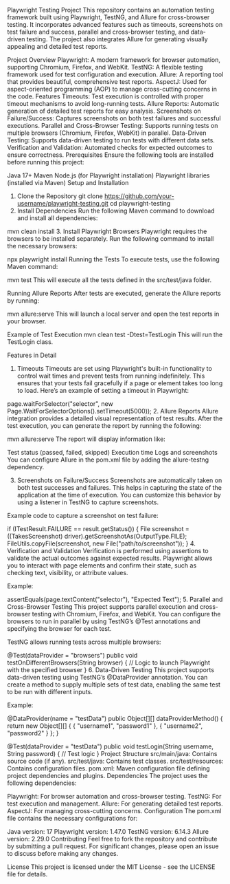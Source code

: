 Playwright Testing Project
This repository contains an automation testing framework built using Playwright, TestNG, and Allure for cross-browser testing. It incorporates advanced features such as timeouts, screenshots on test failure and success, parallel and cross-browser testing, and data-driven testing. The project also integrates Allure for generating visually appealing and detailed test reports.

Project Overview
Playwright: A modern framework for browser automation, supporting Chromium, Firefox, and WebKit.
TestNG: A flexible testing framework used for test configuration and execution.
Allure: A reporting tool that provides beautiful, comprehensive test reports.
AspectJ: Used for aspect-oriented programming (AOP) to manage cross-cutting concerns in the code.
Features
Timeouts: Test execution is controlled with proper timeout mechanisms to avoid long-running tests.
Allure Reports: Automatic generation of detailed test reports for easy analysis.
Screenshots on Failure/Success: Captures screenshots on both test failures and successful executions.
Parallel and Cross-Browser Testing: Supports running tests on multiple browsers (Chromium, Firefox, WebKit) in parallel.
Data-Driven Testing: Supports data-driven testing to run tests with different data sets.
Verification and Validation: Automated checks for expected outcomes to ensure correctness.
Prerequisites
Ensure the following tools are installed before running this project:

Java 17+
Maven
Node.js (for Playwright installation)
Playwright libraries (installed via Maven)
Setup and Installation
1. Clone the Repository
git clone https://github.com/your-username/playwright-testing.git
cd playwright-testing
2. Install Dependencies
Run the following Maven command to download and install all dependencies:

mvn clean install
3. Install Playwright Browsers
Playwright requires the browsers to be installed separately. Run the following command to install the necessary browsers:

npx playwright install
Running the Tests
To execute tests, use the following Maven command:

mvn test
This will execute all the tests defined in the src/test/java folder.

Running Allure Reports
After tests are executed, generate the Allure reports by running:

mvn allure:serve
This will launch a local server and open the test reports in your browser.

Example of Test Execution
mvn clean test -Dtest=TestLogin
This will run the TestLogin class.

Features in Detail
1. Timeouts
Timeouts are set using Playwright's built-in functionality to control wait times and prevent tests from running indefinitely. This ensures that your tests fail gracefully if a page or element takes too long to load. Here’s an example of setting a timeout in Playwright:

page.waitForSelector("selector", new Page.WaitForSelectorOptions().setTimeout(5000));
2. Allure Reports
Allure integration provides a detailed visual representation of test results. After the test execution, you can generate the report by running the following:

mvn allure:serve
The report will display information like:

Test status (passed, failed, skipped)
Execution time
Logs and screenshots
You can configure Allure in the pom.xml file by adding the allure-testng dependency.

3. Screenshots on Failure/Success
Screenshots are automatically taken on both test successes and failures. This helps in capturing the state of the application at the time of execution. You can customize this behavior by using a listener in TestNG to capture screenshots.

Example code to capture a screenshot on test failure:

if (ITestResult.FAILURE == result.getStatus()) {
    File screenshot = ((TakesScreenshot) driver).getScreenshotAs(OutputType.FILE);
    FileUtils.copyFile(screenshot, new File("path/to/screenshot"));
}
4. Verification and Validation
Verification is performed using assertions to validate the actual outcomes against expected results. Playwright allows you to interact with page elements and confirm their state, such as checking text, visibility, or attribute values.

Example:

assertEquals(page.textContent("selector"), "Expected Text");
5. Parallel and Cross-Browser Testing
This project supports parallel execution and cross-browser testing with Chromium, Firefox, and WebKit. You can configure the browsers to run in parallel by using TestNG’s @Test annotations and specifying the browser for each test.

TestNG allows running tests across multiple browsers:

@Test(dataProvider = "browsers")
public void testOnDifferentBrowsers(String browser) {
    // Logic to launch Playwright with the specified browser
}
6. Data-Driven Testing
This project supports data-driven testing using TestNG’s @DataProvider annotation. You can create a method to supply multiple sets of test data, enabling the same test to be run with different inputs.

Example:

@DataProvider(name = "testData")
public Object[][] dataProviderMethod() {
    return new Object[][] { { "username1", "password1" }, { "username2", "password2" } };
}

@Test(dataProvider = "testData")
public void testLogin(String username, String password) {
    // Test logic
}
Project Structure
src/main/java: Contains source code (if any).
src/test/java: Contains test classes.
src/test/resources: Contains configuration files.
pom.xml: Maven configuration file defining project dependencies and plugins.
Dependencies
The project uses the following dependencies:

Playwright: For browser automation and cross-browser testing.
TestNG: For test execution and management.
Allure: For generating detailed test reports.
AspectJ: For managing cross-cutting concerns.
Configuration
The pom.xml file contains the necessary configurations for:

Java version: 17
Playwright version: 1.47.0
TestNG version: 6.14.3
Allure version: 2.29.0
Contributing
Feel free to fork the repository and contribute by submitting a pull request. For significant changes, please open an issue to discuss before making any changes.

License
This project is licensed under the MIT License - see the LICENSE file for details.
